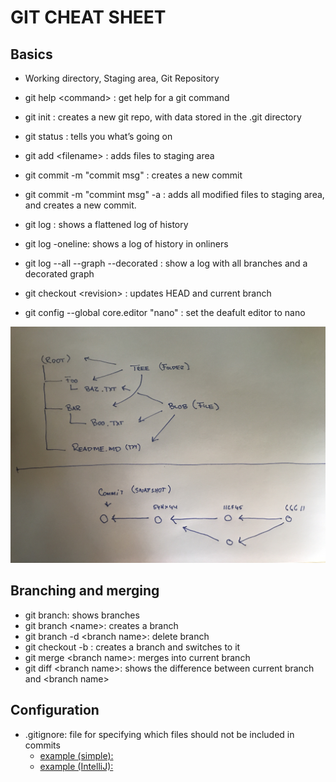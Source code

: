 <!-- JS use if these pages are used as githubpages. can be deleted if used elsewhere -->
<script src="https://code.jquery.com/jquery-3.2.1.min.js"></script>
<script src="../script.js"></script>

# GIT CHEAT SHEET

## Basics
- Working directory, Staging area, Git Repository

- git help \<command\> : get help for a git command   
- git init : creates a new git repo, with data stored in the .git directory
- git status : tells you what’s going on
- git add \<filename\> : adds files to staging area
- git commit -m "commit msg" : creates a new commit
- git commit -m "commint msg" -a : adds all modified files to staging area, and creates a new commit.
- git log : shows a flattened log of history
- git log -oneline: shows a log of history in onliners
- git log --all --graph --decorated : show a log with all branches and a decorated graph 
- git checkout \<revision\> : updates HEAD and current branch
- git config --global core.editor "nano" : set the deafult editor to nano     


![](../img/gitdatamodel.jpg)


<!--
![](../img/git_tavle.JPG)
-->

## Branching and merging
- git branch: shows branches
- git branch \<name\>: creates a branch
- git branch -d \<branch name\>: delete branch
- git checkout -b <name>: creates a branch and switches to it
- git merge \<branch name\>: merges into current branch
- git diff \<branch name\>: shows the difference between current branch and \<branch name\>

## Configuration
- .gitignore: file for specifying which files should not be included in commits
    - [example (simple):](gitignore_simple.txt)
    - [example (IntelliJ):](gitignore.txt)

<!--
## Remotes (Github)
- git remote: list remotes
- git remote -v: list push and fetch remote url
- git remote set-url \<remote\> \<url\>: changes the online repository url
- git remote add \<remote\> \<url\>: add a reference to the remote repository 
- git push \<remote\> \<local branch\>:\<remote branch\>: send objects to remote, and update remote reference
- git fetch: retrieve objects/references from a remote
- git pull: same as git fetch; git merge
- git clone: download repository from remote
- git branch -r: list remote branches

-->
